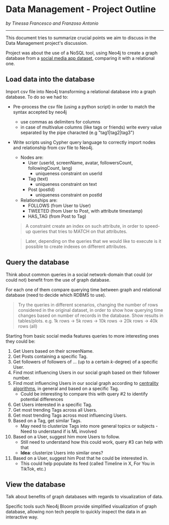 # Data Management - Project Outline
*by Tinessa Francesco and Franzoso Antonio*

---

This document tries to summarize crucial points we aim to discuss in the Data Management project's discussion.

Project was about the use of a NoSQL tool, using Neo4j to create a graph database from a [social media app dataset](https://www.kaggle.com/datasets/hwassner/TwitterFriends/data), comparing it with a relational one. 

## Load data into the database
Import csv file into Neo4j transforming a relational database into a graph database. To do so we had to:
- Pre-process the csv file (using a python script) in order to match the syntax accepted by neo4j
    - use commas as delimiters for columns
    - in case of multivalue columns (like tags or friends) write every value separated by the pipe characted (e.g "tag1|tag2|tag3")
- Write scripts using Cypher query language to correctly import nodes and relationship from csv file to Neo4j.
    - Nodes are:
        - User (userId, screenName, avatar, followersCount, followingCount, lang)
            - uniqueness constraint on userId
        - Tag (text)
            - uniqueness constraint on text
        - Post (postId)
            - uniqueness constraint on postId
    - Relationships are:
        - FOLLOWS (from User to User)
        - TWEETED (from User to Post, with attribute timestamp)
        - HAS_TAG (from Post to Tag)

    > A constraint create an index on such attribute, in order to speed-up queries that tries to MATCH on that attributes.
        
    > Later, depending on the queries that we would like to execute is it possible to create indexes on different attributes.

## Query the database
Think about common queries in a social network-domain that could (or could not) benefit from the use of graph database.

For each one of them compare querying time between graph and relational database (need to decide which RDBMS to use).

> Try the queries in different scenarios, changing the number of rows considered in the original dataset, in order to show how querying time changes based on number of records in the database. Show results in tables/plots.
> e.g. 1k rows -> 5k rows -> 10k rows -> 20k rows -> 40k rows (all)   

Starting from basic social media features queries to more interesting ones they could be:
1. Get Users based on their screenName.
2. Get Posts containing a specific Tag.
3. Get followers of followers of ... (up to a certain *k*-degree) of a specific User.
4. Find most influencing Users in our social graph based on their follower number.
5. Find most influencing Users in our social graph according to [centrality algorithms](https://neo4j.com/docs/graph-data-science/current/algorithms/centrality/), in general and based on a specific Tag.
    - Could be interesting to compare this with query #2 to identify potential differences
6. Get Users interested in a specific Tag.
7. Get most trending Tags across all Users.
8. Get most trending Tags across most influencing Users.
9. Based on a Tag, get similar Tags.
    - May need to clusterize Tags into more general topics or subjects - Need to understand if is ML involved
10. Based on a User, suggest him more Users to follow.
    - Still need to understand how this could work, query #3 can help with that
    - **Idea**: clusterize Users into similar ones?
11. Based on a User, suggest him Post that he could be interested in.
    - This could help populate its feed (called Timeline in X, For You in TikTok, etc.)

## View the database
Talk about benefits of graph databases with regards to visualization of data.

Specific tools such Neo4j Bloom provide simplified visualization of graph database, allowing non tech people to quickly inspect the data in an interactive way.